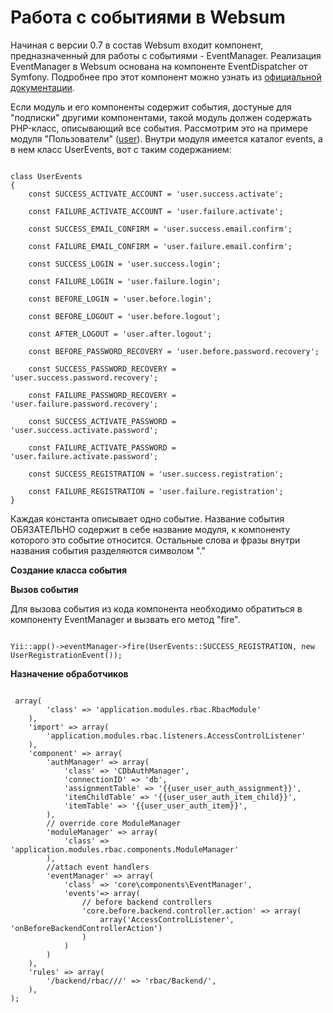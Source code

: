 Работа с событиями в Websum
=========================

Начиная с версии 0.7 в состав Websum входит компонент, предназначенный для работы с событиями - EventManager.
Реализация EventManager в Websum основана на компоненте EventDispatcher от Symfony.
Подробнее про этот компонент можно узнать из [официальной документации](http://symfony.com/doc/current/components/event_dispatcher/introduction.html).

Если модуль и его компоненты содержит события, достуные для "подписки" другими компонентами, такой модуль должен содержать PHP-класс, описывающий все события.
Рассмотрим это на примере модуля "Пользователи" ([user](https://github.com/core/core/tree/dev/protected/modules/user)).
Внутри модуля имеется каталог events, а в нем класс UserEvents, вот с таким содержанием:

<pre><code class="php">
class UserEvents
{
    const SUCCESS_ACTIVATE_ACCOUNT = 'user.success.activate';

    const FAILURE_ACTIVATE_ACCOUNT = 'user.failure.activate';

    const SUCCESS_EMAIL_CONFIRM = 'user.success.email.confirm';

    const FAILURE_EMAIL_CONFIRM = 'user.failure.email.confirm';

    const SUCCESS_LOGIN = 'user.success.login';

    const FAILURE_LOGIN = 'user.failure.login';

    const BEFORE_LOGIN = 'user.before.login';

    const BEFORE_LOGOUT = 'user.before.logout';

    const AFTER_LOGOUT = 'user.after.logout';

    const BEFORE_PASSWORD_RECOVERY = 'user.before.password.recovery';

    const SUCCESS_PASSWORD_RECOVERY = 'user.success.password.recovery';

    const FAILURE_PASSWORD_RECOVERY = 'user.failure.password.recovery';

    const SUCCESS_ACTIVATE_PASSWORD = 'user.success.activate.password';

    const FAILURE_ACTIVATE_PASSWORD = 'user.failure.activate.password';

    const SUCCESS_REGISTRATION = 'user.success.registration';

    const FAILURE_REGISTRATION = 'user.failure.registration';
}
</code></pre>

Каждая константа описывает одно событие. Название события ОБЯЗАТЕЛЬНО содержит в себе название модуля, к компоненту которого это событие относится.
Остальные слова и фразы внутри названия события разделяются символом "."

**Создание класса события**

**Вызов события**

Для вызова события из кода компонента необходимо обратиться в компоненту EventManager и вызвать его метод "fire".
<pre><code class="php">
Yii::app()->eventManager->fire(UserEvents::SUCCESS_REGISTRATION, new UserRegistrationEvent());
</code></pre>

**Назначение обработчиков**
<pre><code class="php">
<?php

return array(
    'module' => array(
        'class' => 'application.modules.rbac.RbacModule'
    ),
    'import' => array(
        'application.modules.rbac.listeners.AccessControlListener'
    ),
    'component' => array(
        'authManager' => array(
            'class' => 'CDbAuthManager',
            'connectionID' => 'db',
            'assignmentTable' => '{{user_user_auth_assignment}}',
            'itemChildTable' => '{{user_user_auth_item_child}}',
            'itemTable' => '{{user_user_auth_item}}',
        ),
        // override core ModuleManager
        'moduleManager' => array(
            'class' => 'application.modules.rbac.components.ModuleManager'
        ),
        //attach event handlers
        'eventManager' => array(
            'class' => 'core\components\EventManager',
            'events'=> array(
                // before backend controllers
                'core.before.backend.controller.action' => array(
                    array('AccessControlListener', 'onBeforeBackendControllerAction')
                )
            )
        )
    ),
    'rules' => array(
        '/backend/rbac/<controller:\w+>/<action:\w+>/<id:[\w._-]+>' => 'rbac/<controller>Backend/<action>',
    ),
);
</code></pre>